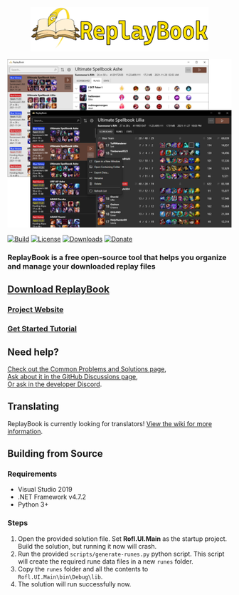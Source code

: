 <p align="center">
<a href="https://www.fraxiinus.dev/ReplayBook/">
<img src=".github/logo/banner_rev2_fullsize.png" alt="ReplayBook Logo Banner Image" width="400"/>
</a>
</p>

![DarkMode](docs/images/0_banner_image.png "Window Overview Image")

[![Build](https://img.shields.io/github/workflow/status/fraxiinus/ReplayBook/Build?style=flat-square)](https://github.com/fraxiinus/ReplayBook/actions?query=workflow%3ABuild)
[![License](https://img.shields.io/github/license/fraxiinus/ReplayBook?style=flat-square)](https://github.com/fraxiinus/ReplayBook/blob/master/LICENSE)
[![Downloads](https://img.shields.io/github/downloads/fraxiinus/replaybook/total?style=flat-square)](https://github.com/fraxiinus/ReplayBook/releases/latest)
[![Donate](https://shields.io/badge/ko--fi-support%20me-green?logo=ko-fi&style=flat-square)](https://ko-fi.com/fraxiinus)

### ReplayBook is a free open-source tool that helps you organize and manage your downloaded replay files

## [Download ReplayBook](https://www.fraxiinus.dev/ReplayBook/pages/downloads.html)

### [Project Website](https://www.fraxiinus.dev/ReplayBook)

### [Get Started Tutorial](https://www.fraxiinus.dev/ReplayBook/tutorial/0_landing.html)

## Need help?

[Check out the Common Problems and Solutions page](https://www.fraxiinus.dev/ReplayBook/pages/common_problems.html),  
[Ask about it in the GitHub Discussions page](https://github.com/fraxiinus/ReplayBook/discussions),  
[Or ask in the developer Discord](https://discord.gg/c33Rc5J).

## Translating

ReplayBook is currently looking for translators! [View the wiki for more information](https://github.com/fraxiinus/ReplayBook/wiki/Translating).

## Building from Source

### Requirements

* Visual Studio 2019
* .NET Framework v4.7.2
* Python 3+

### Steps

1. Open the provided solution file. Set **Rofl.UI.Main** as the startup project. Build the solution, but running it now will crash.
2. Run the provided `scripts/generate-runes.py` python script. This script will create the required rune data files in a new `runes` folder.
3. Copy the `runes` folder and all the contents to `Rofl.UI.Main\bin\Debug\lib`.
4. The solution will run successfully now.
